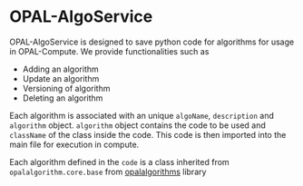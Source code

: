 # OPAL-AlgoService

OPAL-AlgoService is designed to save python code for algorithms for usage in OPAL-Compute. We provide functionalities such as 

- Adding an algorithm
- Update an algorithm
- Versioning of algorithm
- Deleting an algorithm

Each algorithm is associated with an unique `algoName`, `description` and `algorithm` object. `algorithm` object contains the code to be used and `className` of the class inside the code. This code is then imported into the main file for execution in compute.

Each algorithm defined in the `code` is a class inherited from `opalalgorithm.core.base` from [opalalgorithms](https://github.com/shubhamjain0594/opalalgorithms) library
